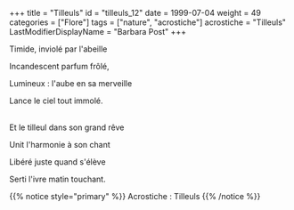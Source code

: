 +++
title = "Tilleuls"
id = "tilleuls_12"
date = 1999-07-04
weight = 49
categories = ["Flore"]
tags = ["nature", "acrostiche"]
acrostiche = "Tilleuls"
LastModifierDisplayName = "Barbara Post"
+++

Timide, inviolé par l'abeille

Incandescent parfum frôlé,

Lumineux : l'aube en sa merveille

Lance le ciel tout immolé.

 \
Et le tilleul dans son grand rêve

Unit l'harmonie à son chant

Libéré juste quand s'élève

Serti l'ivre matin touchant.

{{% notice style="primary" %}}
Acrostiche : Tilleuls
{{% /notice %}}
